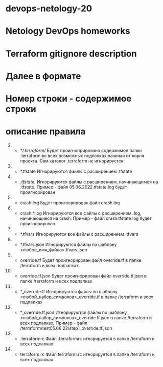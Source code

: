 # devops-netology-20
# Netology DevOps homeworks

# Terraform gitignore description
# Далее в формате
#
# Номер строки - содержимое строки 
# описание правила

2. - **/.terraform/*
Будет проигноприровано содержимое папки .terraform во всех возможных подпапках начиная от корня проекта. Сам каталог .terraform не игнорируется

5. - *.tfstate
Игнорируются файлы с расширением .tfstate

6. - *.tfstate.*
Игнорируются файлы с расширением, начинающимся на .tfstate. Пример - файл 05.06.2022.tfstate.log будет проигнорирован

9. - crash.log
Будет проигнорирован файл crash.log

10. - crash.*.log
Игнорируются все файлы с расширением .log, начинающиеся на crash. Пример - файл crash.tfstate.log будет проигнорирован

16. - *.tfvars
Игнорируются все файлы с расширением .tfvars

17. - *.tfvars.json
Игнорируются файлы по шаблону <любое_имя_файла>.tfvars.json

21. - override.tf
Будет проигнорирован файл override.tf в папке /terraform и всех подпапках

22. - override.tf.json
Будет проигнорирован файл override.tf.json в папке /terraform и всех подпапках

23. - *_override.tf
Игнорируются файлы по шаблону <любой_набор_символов>_override.tf в папке /terraform и всех подпапках

24. - *_override.tf.json
Игнорируются файлы по шаблону <любой_набор_символов>_override.tf.json в папке /terraform и всех подпапках. Пример - файл /terraform/test05.06.22/step1_override.tf.json

33. - .terraformrc
Файл .terraformrc игнорируется в папке /terraform и всех подпапках

34. - terraform.rc
Файл terraform.rc игнорируется в папке /terraform и всех подпапках
